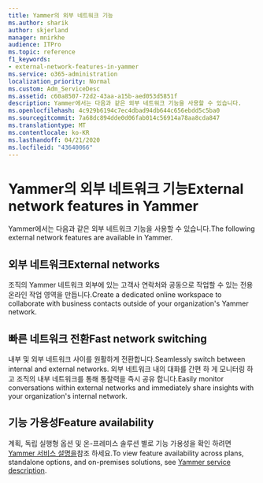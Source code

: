 ```yaml
---
title: Yammer의 외부 네트워크 기능
ms.author: sharik
author: skjerland
manager: mnirkhe
audience: ITPro
ms.topic: reference
f1_keywords:
- external-network-features-in-yammer
ms.service: o365-administration
localization_priority: Normal
ms.custom: Adm_ServiceDesc
ms.assetid: c60a8507-72d2-43aa-a15b-aed053d5851f
description: Yammer에서는 다음과 같은 외부 네트워크 기능을 사용할 수 있습니다.
ms.openlocfilehash: 4c929b6194c7ec4dbad94db644c656ebdd5c5ba0
ms.sourcegitcommit: 7a68dc894dde0d06fab014c56914a78aa8cda847
ms.translationtype: MT
ms.contentlocale: ko-KR
ms.lasthandoff: 04/21/2020
ms.locfileid: "43640066"
---
```

# <a name="external-network-features-in-yammer"></a><span data-ttu-id="d17e4-103">Yammer의 외부 네트워크 기능</span><span class="sxs-lookup"><span data-stu-id="d17e4-103">External network features in Yammer</span></span>

<span data-ttu-id="d17e4-104">Yammer에서는 다음과 같은 외부 네트워크 기능을 사용할 수 있습니다.</span><span class="sxs-lookup"><span data-stu-id="d17e4-104">The following external network features are available in Yammer.</span></span>
  
## <a name="external-networks"></a><span data-ttu-id="d17e4-105">외부 네트워크</span><span class="sxs-lookup"><span data-stu-id="d17e4-105">External networks</span></span>

<span data-ttu-id="d17e4-106">조직의 Yammer 네트워크 외부에 있는 고객사 연락처와 공동으로 작업할 수 있는 전용 온라인 작업 영역을 만듭니다.</span><span class="sxs-lookup"><span data-stu-id="d17e4-106">Create a dedicated online workspace to collaborate with business contacts outside of your organization's Yammer network.</span></span>
  
## <a name="fast-network-switching"></a><span data-ttu-id="d17e4-107">빠른 네트워크 전환</span><span class="sxs-lookup"><span data-stu-id="d17e4-107">Fast network switching</span></span>

<span data-ttu-id="d17e4-108">내부 및 외부 네트워크 사이를 원활하게 전환합니다.</span><span class="sxs-lookup"><span data-stu-id="d17e4-108">Seamlessly switch between internal and external networks.</span></span> <span data-ttu-id="d17e4-109">외부 네트워크 내의 대화를 간편 하 게 모니터링 하 고 조직의 내부 네트워크를 통해 통찰력을 즉시 공유 합니다.</span><span class="sxs-lookup"><span data-stu-id="d17e4-109">Easily monitor conversations within external networks and immediately share insights with your organization's internal network.</span></span>
  
## <a name="feature-availability"></a><span data-ttu-id="d17e4-110">기능 가용성</span><span class="sxs-lookup"><span data-stu-id="d17e4-110">Feature availability</span></span>

<span data-ttu-id="d17e4-111">계획, 독립 실행형 옵션 및 온-프레미스 솔루션 별로 기능 가용성을 확인 하려면 [Yammer 서비스 설명을](yammer-service-description.md)참조 하세요.</span><span class="sxs-lookup"><span data-stu-id="d17e4-111">To view feature availability across plans, standalone options, and on-premises solutions, see [Yammer service description](yammer-service-description.md).</span></span>